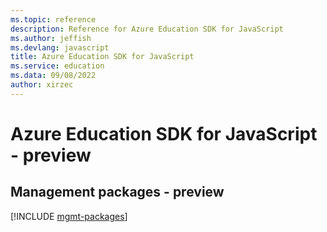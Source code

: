 ```yaml
---
ms.topic: reference
description: Reference for Azure Education SDK for JavaScript
ms.author: jeffish
ms.devlang: javascript
title: Azure Education SDK for JavaScript
ms.service: education
ms.data: 09/08/2022
author: xirzec
---
```

# Azure Education SDK for JavaScript - preview

## Management packages - preview
[!INCLUDE [mgmt-packages](education-mgmt-index.md)]